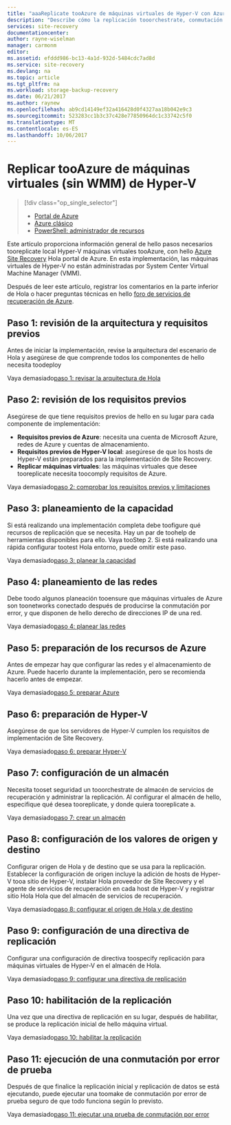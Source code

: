 ```yaml
---
title: "aaaReplicate tooAzure de máquinas virtuales de Hyper-V con Azure Site Recovery | Documentos de Microsoft"
description: "Describe cómo la replicación tooorchestrate, conmutación por error y recuperación de local Hyper-V VM tooAzure"
services: site-recovery
documentationcenter: 
author: rayne-wiselman
manager: carmonm
editor: 
ms.assetid: efddd986-bc13-4a1d-932d-5484cdc7ad8d
ms.service: site-recovery
ms.devlang: na
ms.topic: article
ms.tgt_pltfrm: na
ms.workload: storage-backup-recovery
ms.date: 06/21/2017
ms.author: raynew
ms.openlocfilehash: ab9cd14149ef32a416428d0f4327aa18b042e9c3
ms.sourcegitcommit: 523283cc1b3c37c428e77850964dc1c33742c5f0
ms.translationtype: MT
ms.contentlocale: es-ES
ms.lasthandoff: 10/06/2017
---
```

# <a name="replicate-hyper-v-virtual-machines-without-vmm-tooazure"></a>Replicar tooAzure de máquinas virtuales (sin WMM) de Hyper-V 

> [!div class="op_single_selector"]
> * [Portal de Azure](site-recovery-hyper-v-site-to-azure.md)
> * [Azure clásico](site-recovery-hyper-v-site-to-azure-classic.md)
> * [PowerShell: administrador de recursos](site-recovery-deploy-with-powershell-resource-manager.md)
>
>

Este artículo proporciona información general de hello pasos necesarios tooreplicate local Hyper-V máquinas virtuales tooAzure, con hello [Azure Site Recovery](site-recovery-overview.md) Hola portal de Azure. En esta implementación, las máquinas virtuales de Hyper-V no están administradas por System Center Virtual Machine Manager (VMM).


Después de leer este artículo, registrar los comentarios en la parte inferior de Hola o hacer preguntas técnicas en hello [foro de servicios de recuperación de Azure](https://social.msdn.microsoft.com/forums/azure/home?forum=hypervrecovmgr).


## <a name="step-1-review-architecture-and-prerequisites"></a>Paso 1: revisión de la arquitectura y requisitos previos

Antes de iniciar la implementación, revise la arquitectura del escenario de Hola y asegúrese de que comprende todos los componentes de hello necesita toodeploy

Vaya demasiado[paso 1: revisar la arquitectura de Hola](hyper-v-site-walkthrough-architecture.md)


## <a name="step-2-review-prerequisites"></a>Paso 2: revisión de los requisitos previos

Asegúrese de que tiene requisitos previos de hello en su lugar para cada componente de implementación:

- **Requisitos previos de Azure**: necesita una cuenta de Microsoft Azure, redes de Azure y cuentas de almacenamiento.
- **Requisitos previos de Hyper-V local**: asegúrese de que los hosts de Hyper-V están preparados para la implementación de Site Recovery.
- **Replicar máquinas virtuales**: las máquinas virtuales que desee tooreplicate necesita toocomply requisitos de Azure.

Vaya demasiado[paso 2: comprobar los requisitos previos y limitaciones](hyper-v-site-walkthrough-prerequisites.md)

## <a name="step-3-plan-capacity"></a>Paso 3: planeamiento de la capacidad

Si está realizando una implementación completa debe toofigure qué recursos de replicación que se necesita. Hay un par de toohelp de herramientas disponibles para ello. Vaya tooStep 2. Si está realizando una rápida configurar tootest Hola entorno, puede omitir este paso.

Vaya demasiado[paso 3: planear la capacidad](hyper-v-site-walkthrough-capacity.md)

## <a name="step-4-plan-networking"></a>Paso 4: planeamiento de las redes

Debe toodo algunos planeación tooensure que máquinas virtuales de Azure son toonetworks conectado después de producirse la conmutación por error, y que disponen de hello derecho de direcciones IP de una red.

Vaya demasiado[paso 4: planear las redes](hyper-v-site-walkthrough-network.md)

##  <a name="step-5-prepare-azure-resources"></a>Paso 5: preparación de los recursos de Azure

Antes de empezar hay que configurar las redes y el almacenamiento de Azure. Puede hacerlo durante la implementación, pero se recomienda hacerlo antes de empezar.

Vaya demasiado[paso 5: preparar Azure](hyper-v-site-walkthrough-prepare-azure.md)


## <a name="step-6-prepare-hyper-v"></a>Paso 6: preparación de Hyper-V

Asegúrese de que los servidores de Hyper-V cumplen los requisitos de implementación de Site Recovery.

Vaya demasiado[paso 6: preparar Hyper-V](hyper-v-site-walkthrough-prepare-hyper-v.md)

## <a name="step-7-set-up-a-vault"></a>Paso 7: configuración de un almacén

Necesita tooset seguridad un tooorchestrate de almacén de servicios de recuperación y administrar la replicación. Al configurar el almacén de hello, especifique qué desea tooreplicate, y donde quiera tooreplicate a.

Vaya demasiado[paso 7: crear un almacén](hyper-v-site-walkthrough-create-vault.md)

## <a name="step-8-configure-source-and-target-settings"></a>Paso 8: configuración de los valores de origen y destino

Configurar origen de Hola y de destino que se usa para la replicación. Establecer la configuración de origen incluye la adición de hosts de Hyper-V tooa sitio de Hyper-V, instalar Hola proveedor de Site Recovery y el agente de servicios de recuperación en cada host de Hyper-V y registrar sitio Hola Hola que del almacén de servicios de recuperación.

Vaya demasiado[paso 8: configurar el origen de Hola y de destino](hyper-v-site-walkthrough-source-target.md)

## <a name="step-9-set-up-a-replication-policy"></a>Paso 9: configuración de una directiva de replicación

Configurar una configuración de directiva toospecify replicación para máquinas virtuales de Hyper-V en el almacén de Hola.

Vaya demasiado[paso 9: configurar una directiva de replicación](hyper-v-site-walkthrough-replication.md)


## <a name="step-10-enable-replication"></a>Paso 10: habilitación de la replicación

Una vez que una directiva de replicación en su lugar, después de habilitar, se produce la replicación inicial de hello máquina virtual.

Vaya demasiado[paso 10: habilitar la replicación](hyper-v-site-walkthrough-enable-replication.md)

## <a name="step-11-run-a-test-failover"></a>Paso 11: ejecución de una conmutación por error de prueba

Después de que finalice la replicación inicial y replicación de datos se está ejecutando, puede ejecutar una toomake de conmutación por error de prueba seguro de que todo funciona según lo previsto.

Vaya demasiado[paso 11: ejecutar una prueba de conmutación por error](hyper-v-site-walkthrough-test-failover.md)
